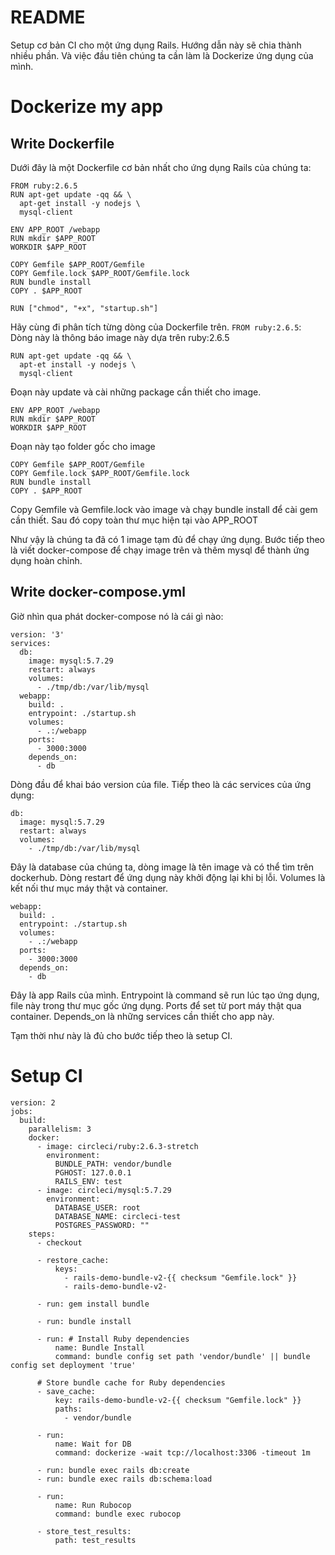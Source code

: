# README
Setup cơ bản CI cho một ứng dụng Rails. Hướng dẫn này sẽ chia thành nhiều phần. Và việc đầu tiên chúng ta cần làm là Dockerize ứng dụng của mình.

# Dockerize my app

## Write Dockerfile

Dưới đây là một Dockerfile cơ bản nhất cho ứng dụng Rails của chúng ta:
```
FROM ruby:2.6.5
RUN apt-get update -qq && \
  apt-get install -y nodejs \
  mysql-client

ENV APP_ROOT /webapp
RUN mkdir $APP_ROOT
WORKDIR $APP_ROOT

COPY Gemfile $APP_ROOT/Gemfile
COPY Gemfile.lock $APP_ROOT/Gemfile.lock
RUN bundle install
COPY . $APP_ROOT

RUN ["chmod", "+x", "startup.sh"]
```
Hãy cùng đi phân tích từng dòng của Dockerfile trên.
`FROM ruby:2.6.5`: Dòng này là thông báo image này dựa trên ruby:2.6.5

```
RUN apt-get update -qq && \
  apt-et install -y nodejs \
  mysql-client
```
Đoạn này update và cài những package cần thiết cho image.

```
ENV APP_ROOT /webapp
RUN mkdir $APP_ROOT
WORKDIR $APP_ROOT
```
Đoạn này tạo folder gốc cho image

```
COPY Gemfile $APP_ROOT/Gemfile
COPY Gemfile.lock $APP_ROOT/Gemfile.lock
RUN bundle install
COPY . $APP_ROOT
```
Copy Gemfile và Gemfile.lock vào image và chạy bundle install để cài gem cần thiết. Sau đó copy toàn thư mục hiện tại vào APP_ROOT

Như vậy là chúng ta đã có 1 image tạm đủ để chạy ứng dụng. Bước tiếp theo là viết docker-compose để chạy image trên và thêm mysql để thành ứng dụng hoàn chỉnh.

## Write docker-compose.yml

Giờ nhìn qua phát docker-compose nó là cái gì nào:
```
version: '3'
services:
  db:
    image: mysql:5.7.29
    restart: always
    volumes:
      - ./tmp/db:/var/lib/mysql
  webapp:
    build: .
    entrypoint: ./startup.sh
    volumes:
      - .:/webapp
    ports:
      - 3000:3000
    depends_on:
      - db
```

Dòng đầu để khai báo version của file.
Tiếp theo là các services của ứng dụng:
```
db:
  image: mysql:5.7.29
  restart: always
  volumes:
    - ./tmp/db:/var/lib/mysql
```
Đây là database của chúng ta, dòng image là tên image và có thể tìm trên dockerhub. Dòng restart để ứng dụng này khởi động lại khi bị lỗi. Volumes là kết nối thư mục máy thật và container.

```
webapp:
  build: .
  entrypoint: ./startup.sh
  volumes:
    - .:/webapp
  ports:
    - 3000:3000
  depends_on:
    - db
```
Đây là app Rails của mình. Entrypoint là command sẽ run lúc tạo ứng dụng, file này trong thư mục gốc ứng dụng. Ports để set từ port máy thật qua container. Depends_on là những services cần thiết cho app này.

Tạm thời như này là đủ cho bước tiếp theo là setup CI.

# Setup CI

```
version: 2
jobs:
  build:
    parallelism: 3
    docker:
      - image: circleci/ruby:2.6.3-stretch
        environment:
          BUNDLE_PATH: vendor/bundle
          PGHOST: 127.0.0.1
          RAILS_ENV: test
      - image: circleci/mysql:5.7.29
        environment:
          DATABASE_USER: root
          DATABASE_NAME: circleci-test
          POSTGRES_PASSWORD: ""
    steps:
      - checkout

      - restore_cache:
          keys:
            - rails-demo-bundle-v2-{{ checksum "Gemfile.lock" }}
            - rails-demo-bundle-v2-

      - run: gem install bundle

      - run: bundle install

      - run: # Install Ruby dependencies
          name: Bundle Install
          command: bundle config set path 'vendor/bundle' || bundle config set deployment 'true'

      # Store bundle cache for Ruby dependencies
      - save_cache:
          key: rails-demo-bundle-v2-{{ checksum "Gemfile.lock" }}
          paths:
            - vendor/bundle

      - run:
          name: Wait for DB
          command: dockerize -wait tcp://localhost:3306 -timeout 1m

      - run: bundle exec rails db:create
      - run: bundle exec rails db:schema:load

      - run:
          name: Run Rubocop
          command: bundle exec rubocop

      - store_test_results:
          path: test_results
  ```